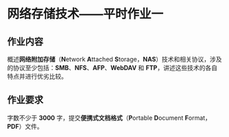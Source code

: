 # 网络存储技术——平时作业一

## 作业内容

概述**网络附加存储**（**N**etwork **A**ttached **S**torage，**NAS**）技术和相关协议，涉及的协议至少包括：**SMB**、**NFS**、**AFP**、**WebDAV** 和 **FTP**，讲述这些技术的各自特点并进行优劣比较。

## 作业要求

字数不少于 **3000** 字，提交**便携式文档格式**（**P**ortable **D**ocument **F**ormat，**PDF**）文件。

